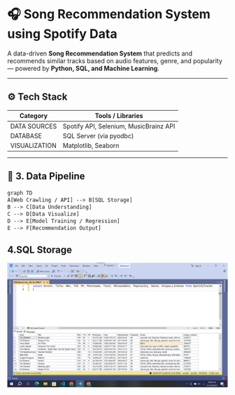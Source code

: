 
# 🎧 Song Recommendation System using Spotify Data 
A data-driven **Song Recommendation System** that predicts and recommends similar tracks based on audio features, genre, and popularity — powered by **Python, SQL, and Machine Learning**.

---

## ⚙️ Tech Stack 
|Category| Tools / Libraries|
|--------|-----------------|
|DATA SOURCES| Spotify API, Selenium, MusicBrainz API|
|DATABASE| SQL Server (via pyodbc)|
|VISUALIZATION| Matplotlib, Seaborn|

---

## 🧱 3. Data Pipeline

```mermaid
graph TD
A[Web Crawling / API] --> B[SQL Storage]
B --> C[Data Understanding]
C --> D[Data Visualize]
D --> E[Model Training / Regression]
E --> F[Recommendation Output]
```

## 4.SQL Storage
![image alt](https://github.com/hungdata/Song-Recommendation-Project/blob/master/Screenshot%202025-10-31%20100448.png?raw=true)
